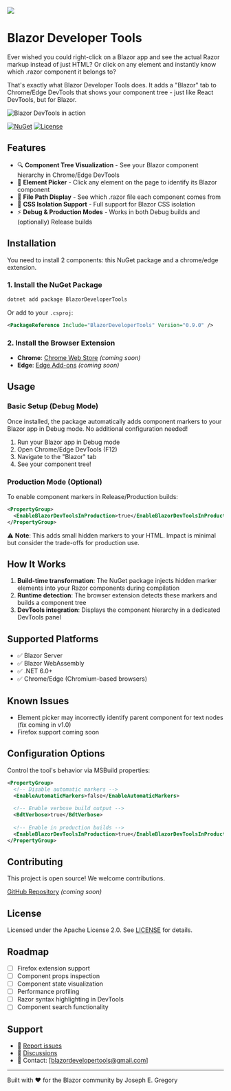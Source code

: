 ﻿![](https://i.imgur.com/H4eojC5.png)
# Blazor Developer Tools

Ever wished you could right-click on a Blazor app and see the actual Razor markup instead of just HTML? Or click on any element and instantly know which .razor component it belongs to?

That's exactly what Blazor Developer Tools does. It adds a "Blazor" tab to Chrome/Edge DevTools that shows your component tree - just like React DevTools, but for Blazor.

![Blazor DevTools in action](https://i.imgur.com/4bB9GFT.png)

[![NuGet](https://img.shields.io/nuget/v/BlazorDeveloperTools.svg)](https://www.nuget.org/packages/BlazorDeveloperTools/)
[![License](https://img.shields.io/badge/License-Apache%202.0-blue.svg)](LICENSE)

## Features

- 🔍 **Component Tree Visualization** - See your Blazor component hierarchy in Chrome/Edge DevTools
- 🎯 **Element Picker** - Click any element on the page to identify its Blazor component
- 📁 **File Path Display** - See which .razor file each component comes from
- 🎨 **CSS Isolation Support** - Full support for Blazor CSS isolation
- ⚡ **Debug & Production Modes** - Works in both Debug builds and (optionally) Release builds

## Installation

You need to install 2 components: this NuGet package and a chrome/edge extension. 

### 1. Install the NuGet Package

```bash
dotnet add package BlazorDeveloperTools
```

Or add to your `.csproj`:

```xml
<PackageReference Include="BlazorDeveloperTools" Version="0.9.0" />
```

### 2. Install the Browser Extension

- **Chrome**: [Chrome Web Store](#) *(coming soon)*
- **Edge**: [Edge Add-ons](#) *(coming soon)*

## Usage

### Basic Setup (Debug Mode)

Once installed, the package automatically adds component markers to your Blazor app in Debug mode. No additional configuration needed!

1. Run your Blazor app in Debug mode
2. Open Chrome/Edge DevTools (F12)
3. Navigate to the "Blazor" tab
4. See your component tree!

### Production Mode (Optional)

To enable component markers in Release/Production builds:

```xml
<PropertyGroup>
  <EnableBlazorDevToolsInProduction>true</EnableBlazorDevToolsInProduction>
</PropertyGroup>
```

⚠️ **Note**: This adds small hidden markers to your HTML. Impact is minimal but consider the trade-offs for production use.

## How It Works

1. **Build-time transformation**: The NuGet package injects hidden marker elements into your Razor components during compilation
2. **Runtime detection**: The browser extension detects these markers and builds a component tree
3. **DevTools integration**: Displays the component hierarchy in a dedicated DevTools panel

## Supported Platforms

- ✅ Blazor Server
- ✅ Blazor WebAssembly
- ✅ .NET 6.0+
- ✅ Chrome/Edge (Chromium-based browsers)

## Known Issues

- Element picker may incorrectly identify parent component for text nodes (fix coming in v1.0)
- Firefox support coming soon

## Configuration Options

Control the tool's behavior via MSBuild properties:

```xml
<PropertyGroup>
  <!-- Disable automatic markers -->
  <EnableAutomaticMarkers>false</EnableAutomaticMarkers>
  
  <!-- Enable verbose build output -->
  <BdtVerbose>true</BdtVerbose>
  
  <!-- Enable in production builds -->
  <EnableBlazorDevToolsInProduction>true</EnableBlazorDevToolsInProduction>
</PropertyGroup>
```

## Contributing

This project is open source! We welcome contributions.

[GitHub Repository](#) *(coming soon)*

## License

Licensed under the Apache License 2.0. See [LICENSE](LICENSE) for details.

## Roadmap

- [ ] Firefox extension support
- [ ] Component props inspection
- [ ] Component state visualization
- [ ] Performance profiling
- [ ] Razor syntax highlighting in DevTools
- [ ] Component search functionality

## Support

- 🐛 [Report issues](https://github.com/joe-gregory/blazor-devtools/issues)
- 💬 [Discussions](#)
- 📧 Contact: [blazordevelopertools@gmail.com]

---

Built with ❤️ for the Blazor community by Joseph E. Gregory